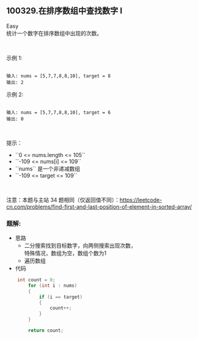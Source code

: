 ## 100329.在排序数组中查找数字 I
Easy  
统计一个数字在排序数组中出现的次数。

 

示例 1:

```

输入: nums = [5,7,7,8,8,10], target = 8
输出: 2
```

示例 2:

```

输入: nums = [5,7,7,8,8,10], target = 6
输出: 0
```

 

提示：

<ul>
	<li>``0 <= nums.length <= 105``</li>
	<li>``-109 <= nums[i] <= 109``</li>
	<li>``nums`` 是一个非递减数组</li>
	<li>``-109 <= target <= 109``</li>
</ul>

 

注意：本题与主站 34 题相同（仅返回值不同）：<a href="https://leetcode-cn.com/problems/find-first-and-last-position-of-element-in-sorted-array/">https://leetcode-cn.com/problems/find-first-and-last-position-of-element-in-sorted-array/</a>

### 题解:  
* 思路  
	* 二分搜索找到目标数字，向两侧搜索出现次数，  
  	  特殊情况，数组为空，数组个数为1  
	* 遍历数组
* 代码  
```c++
	int count = 0;
        for (int i : nums)
        {
            if (i == target)
            {
                count++;
            }
        }

        return count;
```